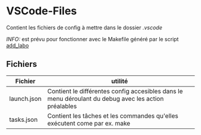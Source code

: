 # VSCode-Files

Contient les fichiers de config à mettre dans le dossier *.vscode*

*INFO:* est prévu pour fonctionner avec le Makefile généré par le script [add_labo](https://github.com/EEM-the-best/scripts)

## Fichiers

Fichier | utilité
--- | ---
launch.json | Contient le différentes config accesibles dans le menu déroulant du debug avec les action préalables
tasks.json | Contient les tâches et les commandes qu'elles exécutent come par ex. make